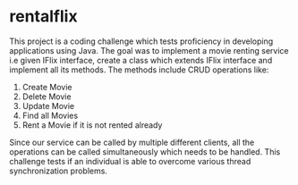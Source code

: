 # rentalflix
This project is a coding challenge which tests proficiency in developing applications using Java. The goal was to implement a movie renting service i.e given IFlix interface, create a class which extends IFlix interface and implement all its methods. The methods include CRUD operations like:

1. Create Movie
2. Delete Movie
3. Update Movie
4. Find all Movies
5. Rent a Movie if it is not rented already

Since our service can be called by multiple different clients, all the operations can be called simultaneously which needs to be handled. This challenge tests if an individual is able to overcome various thread synchronization problems. 
